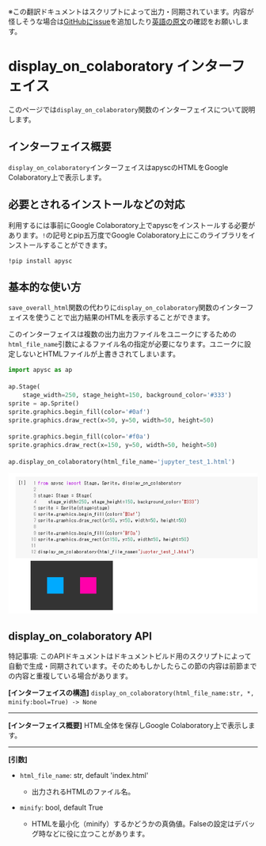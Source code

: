 <span class="inconspicuous-txt">※この翻訳ドキュメントはスクリプトによって出力・同期されています。内容が怪しそうな場合は<a href="https://github.com/simon-ritchie/apysc/issues" target="_blank">GitHubにissue</a>を追加したり[英語の原文](display_on_colaboratory.md)の確認をお願いします。</span>

# display_on_colaboratory インターフェイス

このページでは`display_on_colaboratory`関数のインターフェイスについて説明します。

## インターフェイス概要

`display_on_colaboratory`インターフェイスはapyscのHTMLをGoogle Colaboratory上で表示します。

## 必要とされるインストールなどの対応

利用するには事前にGoogle Colaboratory上でapyscをインストールする必要があります。`!`の記号とpip五万度でGoogle Colaboratory上にこのライブラリをインストールすることができます。

```
!pip install apysc
```

## 基本的な使い方

`save_overall_html`関数の代わりに`display_on_colaboratory`関数のインターフェイスを使うことで出力結果のHTMLを表示することができます。

このインターフェイスは複数の出力出力ファイルをユニークにするための`html_file_name`引数によるファイル名の指定が必要になります。ユニークに設定しないとHTMLファイルが上書きされてしまいます。

```py
import apysc as ap

ap.Stage(
    stage_width=250, stage_height=150, background_color='#333')
sprite = ap.Sprite()
sprite.graphics.begin_fill(color='#0af')
sprite.graphics.draw_rect(x=50, y=50, width=50, height=50)

sprite.graphics.begin_fill(color='#f0a')
sprite.graphics.draw_rect(x=150, y=50, width=50, height=50)

ap.display_on_colaboratory(html_file_name='jupyter_test_1.html')
```

![](_static/colaboratory_interface.png)

## display_on_colaboratory API

<span class="inconspicuous-txt">特記事項: このAPIドキュメントはドキュメントビルド用のスクリプトによって自動で生成・同期されています。そのためもしかしたらこの節の内容は前節までの内容と重複している場合があります。</span>

**[インターフェイスの構造]** `display_on_colaboratory(html_file_name:str, *, minify:bool=True) -> None`<hr>

**[インターフェイス概要]** HTML全体を保存しGoogle Colaboratory上で表示します。<hr>

**[引数]**

- `html_file_name`: str, default 'index.html'
  - 出力されるHTMLのファイル名。

- `minify`: bool, default True
  - HTMLを最小化（minify）するかどうかの真偽値。Falseの設定はデバッグ時などに役に立つことがあります。